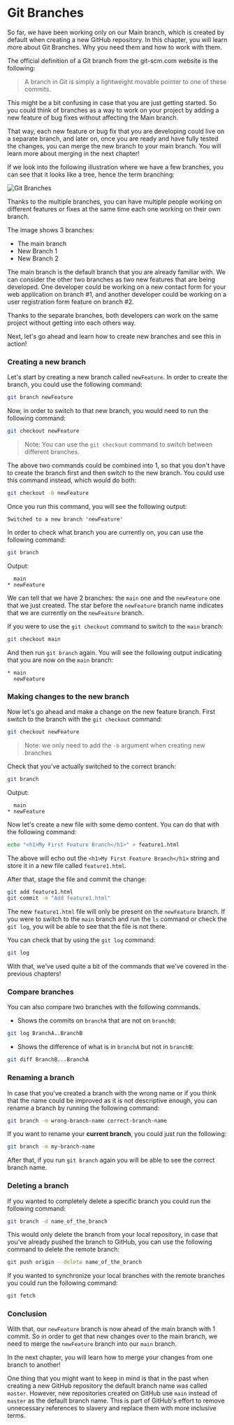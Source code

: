 # Git Branches

So far, we have been working only on our Main branch, which is created by default when creating a new GitHub repository. In this chapter, you will learn more about Git Branches. Why you need them and how to work with them.

The official definition of a Git branch from the git-scm.com website is the following:

> A branch in Git is simply a lightweight movable pointer to one of these commits.

This might be a bit confusing in case that you are just getting started. So you could think of branches as a way to work on your project by adding a new feature of bug fixes without affecting the Main branch.

That way, each new feature or bug fix that you are developing could live on a separate branch, and later on, once you are ready and have fully tested the changes, you can merge the new branch to your main branch. You will learn more about merging in the next chapter!

If we look into the following illustration where we have a few branches, you can see that it looks like a tree, hence the term branching:

![Git Branches](https://user-images.githubusercontent.com/21223421/111696461-03056580-883d-11eb-82c4-7f8d926629e6.png)

Thanks to the multiple branches, you can have multiple people working on different features or fixes at the same time each one working on their own branch.

The image shows 3 branches:

* The main branch
* New Branch 1
* New Branch 2

The main branch is the default branch that you are already familiar with. We can consider the other two branches as two new features that are being developed. One developer could be working on a new contact form for your web application on branch #1, and another developer could be working on a user registration form feature on branch #2.

Thanks to the separate branches, both developers can work on the same project without getting into each others way.

Next, let's go ahead and learn how to create new branches and see this in action!

### Creating a new branch

Let's start by creating a new branch called `newFeature`. In order to create the branch, you could use the following command:

```bash
git branch newFeature
```

Now, in order to switch to that new branch, you would need to run the following command:

```bash
git checkout newFeature
```

> Note: You can use the `git checkout` command to switch between different branches.

The above two commands could be combined into 1, so that you don't have to create the branch first and then switch to the new branch. You could use this command instead, which would do both:

```bash
git checkout -b newFeature
```

Once you run this command, you will see the following output:

```
Switched to a new branch 'newFeature'
```

In order to check what branch you are currently on, you can use the following command:

```bash
git branch
```

Output:

```
  main
* newFeature
```

We can tell that we have 2 branches: the `main` one and the `newFeature` one that we just created. The star before the `newFeature` branch name indicates that we are currently on the `newFeature` branch.

If you were to use the `git checkout` command to switch to the `main` branch:

```bash
git checkout main
```

And then run `git branch` again. You will see the following output indicating that you are now on the `main` branch:

```
* main
  newFeature
```

### Making changes to the new branch

Now let's go ahead and make a change on the new feature branch. First switch to the branch with the `git checkout` command:

```bash
git checkout newFeature
```

> Note: we only need to add the `-b` argument when creating new branches

Check that you've actually switched to the correct branch:

```bash
git branch
```

Output:

```
  main
* newFeature
```

Now let's create a new file with some demo content. You can do that with the following command:

```bash
echo "<h1>My First Feature Branch</h1>" > feature1.html
```

The above will echo out the `<h1>My First Feature Branch</h1>` string and store it in a new file called `feature1.html`.

After that, stage the file and commit the change:

```bash
git add feature1.html
git commit -m "Add feature1.html"
```

The new `feature1.html` file will only be present on the `newFeature` branch. If you were to switch to the `main` branch and run the `ls` command or check the `git log`, you will be able to see that the file is not there.

You can check that by using the `git log` command:

```bash
git log
```

With that, we've used quite a bit of the commands that we've covered in the previous chapters!

### Compare branches

You can also compare two branches with the following commands.

* Shows the commits on `branchA` that are not on `branchB`:

```bash
git log BranchA..BranchB
```

* Shows the difference of what is in `branchA` but not in `branchB`:

```bash
git diff BranchB...BranchA
```

### Renaming a branch

In case that you've created a branch with the wrong name or if you think that the name could be improved as it is not descriptive enough, you can rename a branch by running the following command:

```bash
git branch -m wrong-branch-name correct-branch-name
```

If you want to rename your **current branch**, you could just run the following:

```bash
git branch -m my-branch-name
```

After that, if you run `git branch` again you will be able to see the correct branch name.

### Deleting a branch

If you wanted to completely delete a specific branch you could run the following command:

```bash
git branch -d name_of_the_branch
```

This would only delete the branch from your local repository, in case that you've already pushed the branch to GitHub, you can use the following command to delete the remote branch:

```bash
git push origin --delete name_of_the_branch
```

If you wanted to synchronize your local branches with the remote branches you could run the following command:

```bash
git fetch
```

### Conclusion

With that, our `newFeature` branch is now ahead of the main branch with 1 commit. So in order to get that new changes over to the main branch, we need to merge the `newFeature` branch into our `main` branch.

In the next chapter, you will learn how to merge your changes from one branch to another!

One thing that you might want to keep in mind is that in the past when creating a new GitHub repository the default branch name was called `master`. However, new repositories created on GitHub use `main` instead of `master` as the default branch name. This is part of GitHub's effort to remove unnecessary references to slavery and replace them with more inclusive terms.
